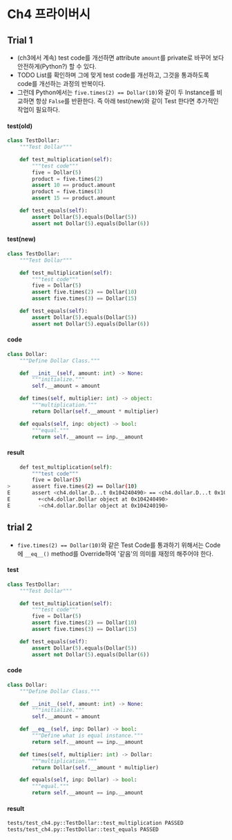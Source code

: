 # Ch4 프라이버시

## Trial 1

- (ch3에서 계속) test code를 개선하면 attribute `amount`를 private로 바꾸어 보다 안전하게(Python?) 할 수 있다.
- TODO List를 확인하며 그에 맞게 test code를 개선하고, 그것을 통과하도록 code를 개선하는 과정의 반복이다.
- 그런데 Python에서는 `five.times(2) == Dollar(10)`와 같이 두 Instance를 비교하면 항상 `False`를 반환한다. 즉 아래 test(new)와 같이 Test 한다면 추가적인 작업이 필요하다.

#### test(old)

```python
class TestDollar:
    """Test Dollar"""

    def test_multiplication(self):
        """test code"""
        five = Dollar(5)
        product = five.times(2)
        assert 10 == product.amount
        product = five.times(3)
        assert 15 == product.amount

    def test_equals(self):
        assert Dollar(5).equals(Dollar(5))
        assert not Dollar(5).equals(Dollar(6))
```

#### test(new)

```python
class TestDollar:
    """Test Dollar"""

    def test_multiplication(self):
        """test code"""
        five = Dollar(5)
        assert five.times(2) == Dollar(10)
        assert five.times(3) == Dollar(15)

    def test_equals(self):
        assert Dollar(5).equals(Dollar(5))
        assert not Dollar(5).equals(Dollar(6))
```

#### code

```python
class Dollar:
    """Define Dollar Class."""

    def __init__(self, amount: int) -> None:
        """initialize."""
        self.__amount = amount

    def times(self, multiplier: int) -> object:
        """multiplication."""
        return Dollar(self.__amount * multiplier)

    def equals(self, inp: object) -> bool:
        """equal."""
        return self.__amount == inp.__amount
```

#### result

```bash
    def test_multiplication(self):
        """test code"""
        five = Dollar(5)
>       assert five.times(2) == Dollar(10)
E       assert <ch4.dollar.D...t 0x104240490> == <ch4.dollar.D...t 0x104240190>
E         +<ch4.dollar.Dollar object at 0x104240490>
E         -<ch4.dollar.Dollar object at 0x104240190>
```

## trial 2

- `five.times(2) == Dollar(10)`와 같은 Test Code를 통과하기 위해서는 Code에 `__eq__()` method를 Override하여 '같음'의 의미를 재정의 해주어야 한다.

#### test

```python
class TestDollar:
    """Test Dollar"""

    def test_multiplication(self):
        """test code"""
        five = Dollar(5)
        assert five.times(2) == Dollar(10)
        assert five.times(3) == Dollar(15)

    def test_equals(self):
        assert Dollar(5).equals(Dollar(5))
        assert not Dollar(5).equals(Dollar(6))
```

#### code

```python
class Dollar:
    """Define Dollar Class."""

    def __init__(self, amount: int) -> None:
        """initialize."""
        self.__amount = amount

    def __eq__(self, inp: Dollar) -> bool:
        """Define what is equal instance."""
        return self.__amount == inp.__amount

    def times(self, multiplier: int) -> Dollar:
        """multiplication."""
        return Dollar(self.__amount * multiplier)

    def equals(self, inp: Dollar) -> bool:
        """equal."""
        return self.__amount == inp.__amount

```

#### result

```bash
tests/test_ch4.py::TestDollar::test_multiplication PASSED
tests/test_ch4.py::TestDollar::test_equals PASSED
```
